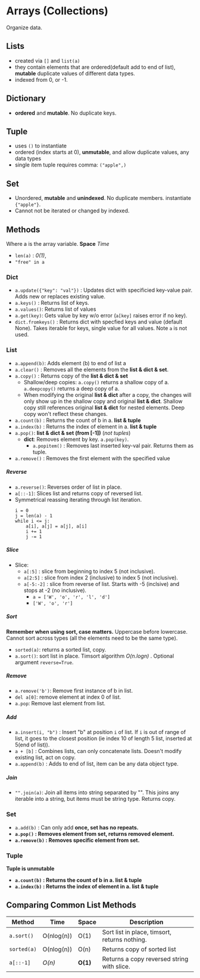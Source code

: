 # Arrays (Collections)

Organize data.

## Lists

- created via `[]` and `list(a)`
- they contain elements that are ordered(default add to end of list), **mutable** duplicate values of different data types.
- indexed from 0, or -1.

## Dictionary

- **ordered** and **mutable**. No duplicate keys.

## Tuple

- uses `()` to instantiate
- ordered (index starts at 0), **unmutable**, and allow duplicate values, any data types
- single item tuple requires comma: `("apple",)`

## Set

- Unordered, **mutable** and **unindexed**. No duplicate members. instantiate `{"apple"}`.
- Cannot not be iterated or changed by indexed.

## Methods

Where a is the array variable.
**Space**
_Time_

- `len(a)` : _0(1)_,
- `"free" in a`

### Dict

- `a.update({"key": "val"})` : Updates dict with specificied key-value pair. Adds new or replaces existing value.
- `a.keys()` : Returns list of keys.
- `a.values()`: Returns list of values
- `a.get(key)`: Gets value by key w/o error (`a[key]` raises error if no key).
- `dict.fromkeys()` : Returns dict with specfied keys and value (default None). Takes iterable for keys, single value for all values. Note `a` is not used.

### List

- `a.append(b)`: Adds element (b) to end of list a
- `a.clear()` : Removes all the elements from the **list & dict & set**.
- `a.copy()` : Returns copy of the **list & dict & set**
  - Shallow/deep copies: `a.copy()` returns a shallow copy of a. `a.deepcopy()` returns a deep copy of a.
  - When modifying the original **list & dict** after a copy, the changes will only show up in the shallow copy and original **list & dict**. Shallow copy still references original **list & dict** for nested elements. Deep copy won't reflect these changes.
- `a.count(b)` : Returns the count of b in a. **list & tuple**
- `a.index(b)` : Returns the index of element in a. **list & tuple**
- `a.pop()`: **list & dict & set (from [-1])** (_not tuples_)
  - **dict**: Removes element by key. `a.pop(key)`.
    - `a.popitem()` : Removes last inserted key-val pair. Returns them as tuple.
- `a.remove()` : Removes the first element with the specified value

##### Reverse

- `a.reverse()`: Reverses order of list in place.
- `a[::-1]`: Slices list and returns copy of reversed list.
- Symmetrical reassing iterating through list iteration.
  ```
  i = 0
  j = len(a) - 1
  while i <= j:
      a[i], a[j] = a[j], a[i]
      i += 1
      j -= 1
  ```

##### Slice

- Slice:
  - `a[:5]` : slice from beginning to index 5 (not inclusive).
  - `a[2:5]` : slice from index 2 (inclusive) to index 5 (not inclusive).
  - `a[-5:-2]` : slice from reverse of list. Starts with -5 (inclsive) and stops at -2 (no inclusive).
    - `a = ['W', 'o', 'r', 'l', 'd']`
    - `['W', 'o', 'r']`

##### Sort

**Remember when using sort, case matters.** Uppercase before lowercase. Cannot sort across types (all the elements need to be the same type).

- `sorted(a)`: returns a sorted list, copy.
- `a.sort()`: sort list in place. Timsort algorithm _O(n.logn)_ . Optional argument `reverse=True`.

##### Remove

- `a.remove('b')`: Remove first instance of b in list.
- `del a[0]`: remove element at index 0 of list.
- `a.pop`: Remove last element from list.

##### Add

- `a.insert(i, "b")` : Insert "b" at position `i` of list. If `i` is out of range of list, it goes to the closest position (ie index 10 of length 5 list, inserted at 5(end of list)).
- `a + [b]` : Combines lists, can only concatenate lists. Doesn't modify existing list, act on copy.
- `a.append(b)` : Adds to end of list, item can be any data object type.

##### Join

- `"".join(a)`: Join all items into string separated by "". This joins any iterable into a string, but items must be string type. Returns copy.

### Set

- `a.add(b)` : Can only add <b> once, set has no repeats.
- `a.pop()` : Removes element from set, returns removed element.
- `a.remove(b)` : Removes specific element from set.

### Tuple

**Tuple is unmutable**

- `a.count(b)` : Returns the count of b in a. **list & tuple**
- `a.index(b)` : Returns the index of element in a. **list & tuple**

## Comparing Common List Methods

| Method      | Time       | Space    | Description                                   |
| ----------- | ---------- | -------- | --------------------------------------------- |
| `a.sort()`  | O(nlog(n)) | O(1)     | Sort list in place, timsort, returns nothing. |
| `sorted(a)` | O(nlog(n)) | O(n)     | Returns copy of sorted list                   |
| `a[::-1]`   | _O(n)_     | **O(1)** | Returns a copy reversed string with slice.    |
